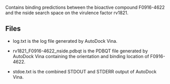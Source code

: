 Contains binding predictions between the bioactive compound F0916-4622 and the nside search space on the virulence factor rv1821.

## Files

- log.txt is the log file generated by AutoDock Vina.

- rv1821_F0916-4622_nside.pdbqt is the PDBQT file generated by AutoDock Vina containing the orientation and binding location of F0916-4622.

- stdoe.txt is the combined STDOUT and STDERR output of AutoDock Vina.

